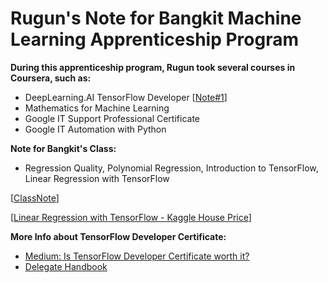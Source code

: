 # Rugun's Note for Bangkit Machine Learning Apprenticeship Program

**During this apprenticeship program, Rugun took several courses in Coursera, such as:**
* DeepLearning.AI TensorFlow Developer [[Note#1](https://github.com/rugunivana/bangkit_practice/blob/main/1.%20Intro%20to%20TensorFlow%20for%20AI:%20NN%2C%20Computer%20Vision%2C%20CNN%2C%20Using%20Real%20World%20Image.ipynb)]
* Mathematics for Machine Learning
* Google IT Support Professional Certificate
* Google IT Automation with Python

**Note for Bangkit's Class:**
* Regression Quality, Polynomial Regression, Introduction to TensorFlow, Linear Regression with TensorFlow 

[[ClassNote](https://github.com/rugunivana/bangkit_practice/blob/main/2_Class_6_Tensorflow_.ipynb)]

[[Linear Regression with TensorFlow - Kaggle House Price](https://github.com/rugunivana/bangkit_practice/blob/main/2_Class_6_Tensorflow_.ipynb)]

**More Info about TensorFlow Developer Certificate:**
* [Medium: Is TensorFlow Developer Certificate worth it?](https://medium.com/analytics-vidhya/is-the-tensorflow-developer-certificate-worth-it-56f597ceea75)
* [Delegate Handbook](https://www.tensorflow.org/extras/cert/TF_Certificate_Candidate_Handbook.pdf)
